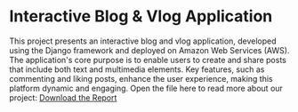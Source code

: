 # Interactive Blog & Vlog Application

This project presents an interactive blog and vlog application, developed using the Django framework and deployed on Amazon Web Services (AWS). The application's core purpose is to enable users to create and share posts that include both text and multimedia elements. Key features, such as commenting and liking posts, enhance the user experience, making this platform dynamic and engaging. Open the file here to read more about our project: [Download the Report](Python_Programming_Django_Azure.pdf)
